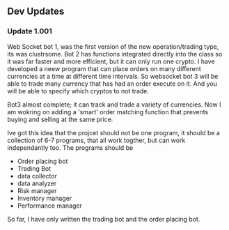 ## Dev Updates 

### Update 1.001
Web Socket bot 1, was the first version of the new operation/trading type, its was clustrsome. Bot 2 has functions integrated directly into the class so it was far faster and more efficient, but it can only run one crypto. I have developed a neew program that can place orders on many different currencies at a time at different time intervals. So websocket bot 3 will be able to trade many currency that has had an order execute on it. And you will be able to specify which cryptos to not trade.

Bot3 almost complete; it can track and trade a variety of currencies. Now I am wokring on adding a 'smart' order matching function that prevents buying and selling at the same price. 

Ive got this idea that the projcet should not be one program, it should be a collection of 6-7 programs, that all work togther, but can work independantly too. 
The programs should be
- Order placing bot
- Trading Bot
- data collector
- data analyzer
- Risk manager
- Inventory manager
- Performance manager

So far, I have only written the trading bot and the order placing bot. 
